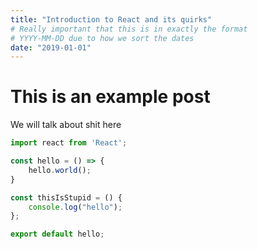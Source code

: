 ```yaml
---
title: "Introduction to React and its quirks"
# Really important that this is in exactly the format 
# YYYY-MM-DD due to how we sort the dates
date: "2019-01-01"
---
```


# This is an example post

We will talk about shit here

```javascript
import react from 'React';

const hello = () => {
    hello.world();
}

const thisIsStupid = () {
    console.log("hello");
};

export default hello;
```